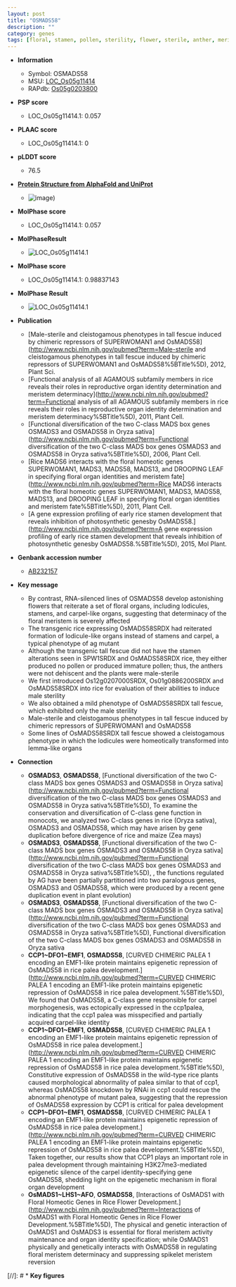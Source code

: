 ```yaml
---
layout: post
title: "OSMADS58"
description: ""
category: genes
tags: [floral, stamen, pollen, sterility, flower, sterile, anther, meristem, lemma, floral meristem]
---
```


* **Information**  
    + Symbol: OSMADS58  
    + MSU: [LOC_Os05g11414](http://rice.plantbiology.msu.edu/cgi-bin/ORF_infopage.cgi?orf=LOC_Os05g11414)  
    + RAPdb: [Os05g0203800](http://rapdb.dna.affrc.go.jp/viewer/gbrowse_details/irgsp1?name=Os05g0203800)  

* **PSP score**  
    + LOC_Os05g11414.1: 0.057 

* **PLAAC score**  
    + LOC_Os05g11414.1: 0 

* **pLDDT score**
    + 76.5

* **[Protein Structure from AlphaFold and UniProt](https://www.uniprot.org/uniprotkb/Q2V0P1/entry#structure)**
    + ![image](https://ricepsp.github.io/images/Q2/AF-Q2V0P1-F1.png))

* **MolPhase score**
    + LOC_Os05g11414.1: 0.057

* **MolPhaseResult**
    + ![LOC_Os05g11414.1](https://ricepsp.github.io/pictures/LOC_Os05g/LOC_Os05g11414.1.png)

* **MolPhase score**
    + LOC_Os05g11414.1: 0.98837143

* **MolPhase Result**
    + ![LOC_Os05g11414.1](https://304243504.github.io/Pictures/LOC_Os05g/LOC_Os05g11414.1.png)

* **Publication**  
    + [Male-sterile and cleistogamous phenotypes in tall fescue induced by chimeric repressors of SUPERWOMAN1 and OsMADS58](http://www.ncbi.nlm.nih.gov/pubmed?term=Male-sterile and cleistogamous phenotypes in tall fescue induced by chimeric repressors of SUPERWOMAN1 and OsMADS58%5BTitle%5D), 2012, Plant Sci.
    + [Functional analysis of all AGAMOUS subfamily members in rice reveals their roles in reproductive organ identity determination and meristem determinacy](http://www.ncbi.nlm.nih.gov/pubmed?term=Functional analysis of all AGAMOUS subfamily members in rice reveals their roles in reproductive organ identity determination and meristem determinacy%5BTitle%5D), 2011, Plant Cell.
    + [Functional diversification of the two C-class MADS box genes OSMADS3 and OSMADS58 in Oryza sativa](http://www.ncbi.nlm.nih.gov/pubmed?term=Functional diversification of the two C-class MADS box genes OSMADS3 and OSMADS58 in Oryza sativa%5BTitle%5D), 2006, Plant Cell.
    + [Rice MADS6 interacts with the floral homeotic genes SUPERWOMAN1, MADS3, MADS58, MADS13, and DROOPING LEAF in specifying floral organ identities and meristem fate](http://www.ncbi.nlm.nih.gov/pubmed?term=Rice MADS6 interacts with the floral homeotic genes SUPERWOMAN1, MADS3, MADS58, MADS13, and DROOPING LEAF in specifying floral organ identities and meristem fate%5BTitle%5D), 2011, Plant Cell.
    + [A gene expression profiling of early rice stamen development that reveals inhibition of photosynthetic genesby OsMADS58.](http://www.ncbi.nlm.nih.gov/pubmed?term=A gene expression profiling of early rice stamen development that reveals inhibition of photosynthetic genesby OsMADS58.%5BTitle%5D), 2015, Mol Plant.

* **Genbank accession number**  
    + [AB232157](http://www.ncbi.nlm.nih.gov/nuccore/AB232157)

* **Key message**  
    + By contrast, RNA-silenced lines of OSMADS58 develop astonishing flowers that reiterate a set of floral organs, including lodicules, stamens, and carpel-like organs, suggesting that determinacy of the floral meristem is severely affected
    + The transgenic rice expressing OsMADS58SRDX had reiterated formation of lodicule-like organs instead of stamens and carpel, a typical phenotype of ag mutant
    + Although the transgenic tall fescue did not have the stamen alterations seen in SPW1SRDX and OsMADS58SRDX rice, they either produced no pollen or produced immature pollen; thus, the anthers were not dehiscent and the plants were male-sterile
    + We first introduced Os12g0207000SRDX, Os01g0886200SRDX and OsMADS58SRDX into rice for evaluation of their abilities to induce male sterility
    + We also obtained a mild phenotype of OsMADS58SRDX tall fescue, which exhibited only the male sterility
    + Male-sterile and cleistogamous phenotypes in tall fescue induced by chimeric repressors of SUPERWOMAN1 and OsMADS58
    + Some lines of OsMADS58SRDX tall fescue showed a cleistogamous phenotype in which the lodicules were homeotically transformed into lemma-like organs

* **Connection**  
    + __OSMADS3__, __OSMADS58__, [Functional diversification of the two C-class MADS box genes OSMADS3 and OSMADS58 in Oryza sativa](http://www.ncbi.nlm.nih.gov/pubmed?term=Functional diversification of the two C-class MADS box genes OSMADS3 and OSMADS58 in Oryza sativa%5BTitle%5D), To examine the conservation and diversification of C-class gene function in monocots, we analyzed two C-class genes in rice (Oryza sativa), OSMADS3 and OSMADS58, which may have arisen by gene duplication before divergence of rice and maize (Zea mays)
    + __OSMADS3__, __OSMADS58__, [Functional diversification of the two C-class MADS box genes OSMADS3 and OSMADS58 in Oryza sativa](http://www.ncbi.nlm.nih.gov/pubmed?term=Functional diversification of the two C-class MADS box genes OSMADS3 and OSMADS58 in Oryza sativa%5BTitle%5D), , the functions regulated by AG have been partially partitioned into two paralogous genes, OSMADS3 and OSMADS58, which were produced by a recent gene duplication event in plant evolution)
    + __OSMADS3__, __OSMADS58__, [Functional diversification of the two C-class MADS box genes OSMADS3 and OSMADS58 in Oryza sativa](http://www.ncbi.nlm.nih.gov/pubmed?term=Functional diversification of the two C-class MADS box genes OSMADS3 and OSMADS58 in Oryza sativa%5BTitle%5D), Functional diversification of the two C-class MADS box genes OSMADS3 and OSMADS58 in Oryza sativa
    + __CCP1~DFO1~EMF1__, __OSMADS58__, [CURVED CHIMERIC PALEA 1 encoding an EMF1-like protein maintains epigenetic repression of OsMADS58 in rice palea development.](http://www.ncbi.nlm.nih.gov/pubmed?term=CURVED CHIMERIC PALEA 1 encoding an EMF1-like protein maintains epigenetic repression of OsMADS58 in rice palea development.%5BTitle%5D), We found that OsMADS58, a C-class gene responsible for carpel morphogenesis, was ectopically expressed in the ccp1palea, indicating that the ccp1 palea was misspecified and partially acquired carpel-like identity
    + __CCP1~DFO1~EMF1__, __OSMADS58__, [CURVED CHIMERIC PALEA 1 encoding an EMF1-like protein maintains epigenetic repression of OsMADS58 in rice palea development.](http://www.ncbi.nlm.nih.gov/pubmed?term=CURVED CHIMERIC PALEA 1 encoding an EMF1-like protein maintains epigenetic repression of OsMADS58 in rice palea development.%5BTitle%5D), Constitutive expression of OsMADS58 in the wild-type rice plants caused morphological abnormality of palea similar to that of ccp1, whereas OsMADS58 knockdown by RNAi in ccp1 could rescue the abnormal phenotype of mutant palea, suggesting that the repression of OsMADS58 expression by CCP1 is critical for palea development
    + __CCP1~DFO1~EMF1__, __OSMADS58__, [CURVED CHIMERIC PALEA 1 encoding an EMF1-like protein maintains epigenetic repression of OsMADS58 in rice palea development.](http://www.ncbi.nlm.nih.gov/pubmed?term=CURVED CHIMERIC PALEA 1 encoding an EMF1-like protein maintains epigenetic repression of OsMADS58 in rice palea development.%5BTitle%5D), Taken together, our results show that CCP1 plays an important role in palea development through maintaining H3K27me3-mediated epigenetic silence of the carpel identity-specifying gene OsMADS58, shedding light on the epigenetic mechanism in floral organ development
    + __OsMADS1~LHS1~AFO__, __OSMADS58__, [Interactions of OsMADS1 with Floral Homeotic Genes in Rice Flower Development.](http://www.ncbi.nlm.nih.gov/pubmed?term=Interactions of OsMADS1 with Floral Homeotic Genes in Rice Flower Development.%5BTitle%5D), The physical and genetic interaction of OsMADS1 and OsMADS3 is essential for floral meristem activity maintenance and organ identity specification; while OsMADS1 physically and genetically interacts with OsMADS58 in regulating floral meristem determinacy and suppressing spikelet meristem reversion

[//]: # * **Key figures**  


